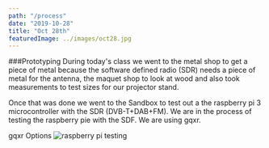```yaml
---
path: "/process"
date: "2019-10-28"
title: "Oct 28th"
featuredImage: ../images/oct28.jpg
---
```


###Prototyping
During today's class we went to the metal shop to get a piece of metal because the software defined radio (SDR) needs a piece of metal for the antenna, the maquet shop to look at wood and also took measurements to test sizes for our projector stand.

Once that was done we went to the Sandbox to test out a the raspberry pi 3 microcontroller with the SDR (DVB-T+DAB+FM). We are in the process of testing the raspberry pie with the SDF. We are using gqxr.

gqxr Options
<img src="/gqxr.png" alt="raspberry pi testing">
